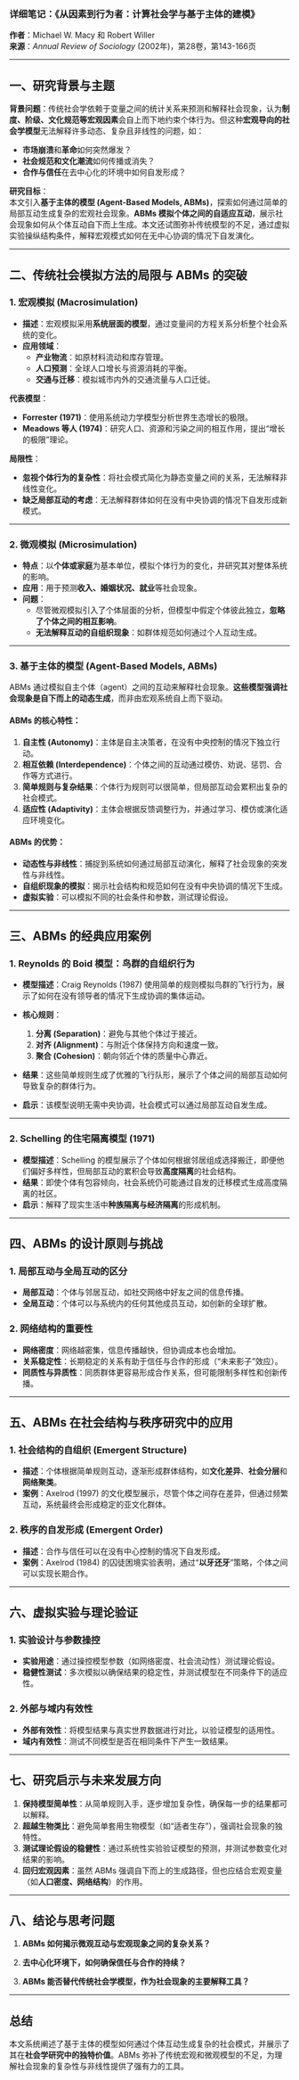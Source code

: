 ### **详细笔记：《从因素到行为者：计算社会学与基于主体的建模》**  
**作者**：Michael W. Macy 和 Robert Willer  
**来源**：*Annual Review of Sociology* (2002年)，第28卷，第143-166页  

---

## **一、研究背景与主题**  
**背景问题**：传统社会学依赖于变量之间的统计关系来预测和解释社会现象，认为**制度、阶级、文化规范等宏观因素**会自上而下地约束个体行为。但这种**宏观导向的社会学模型**无法解释许多动态、复杂且非线性的问题，如：  
- **市场崩溃**和**革命**如何突然爆发？  
- **社会规范和文化潮流**如何传播或消失？  
- **合作与信任**在去中心化的环境中如何自发形成？  

**研究目标**：  
本文引入**基于主体的模型 (Agent-Based Models, ABMs)**，探索如何通过简单的局部互动生成复杂的宏观社会现象。**ABMs 模拟个体之间的自适应互动**，展示社会现象如何从个体互动自下而上生成。本文还试图弥补传统模型的不足，通过虚拟实验操纵结构条件，解释宏观模式如何在无中心协调的情况下自发演化。

---

## **二、传统社会模拟方法的局限与 ABMs 的突破**

### **1. 宏观模拟 (Macrosimulation)**  
- **描述**：宏观模拟采用**系统层面的模型**，通过变量间的方程关系分析整个社会系统的变化。  
- **应用领域**：  
  - **产业物流**：如原材料流动和库存管理。
  - **人口预测**：全球人口增长与资源消耗的平衡。  
  - **交通与迁移**：模拟城市内外的交通流量与人口迁徙。  

**代表模型**：  
- **Forrester (1971)**：使用系统动力学模型分析世界生态增长的极限。  
- **Meadows 等人 (1974)**：研究人口、资源和污染之间的相互作用，提出“增长的极限”理论。

**局限性**：  
- **忽视个体行为的复杂性**：将社会模式简化为静态变量之间的关系，无法解释非线性变化。  
- **缺乏局部互动的考虑**：无法解释群体如何在没有中央协调的情况下自发形成新模式。

---

### **2. 微观模拟 (Microsimulation)**  
- **特点**：以**个体或家庭**为基本单位，模拟个体行为的变化，并研究其对整体系统的影响。  
- **应用**：用于预测**收入、婚姻状况、就业**等社会现象。  
- **问题**：  
  - 尽管微观模拟引入了个体层面的分析，但模型中假定个体彼此独立，**忽略了个体之间的相互影响**。  
  - **无法解释互动的自组织现象**：如群体规范如何通过个人互动生成。

---

### **3. 基于主体的模型 (Agent-Based Models, ABMs)**  
ABMs 通过模拟自主个体（agent）之间的互动来解释社会现象。**这些模型强调社会现象是自下而上的动态生成**，而非由宏观系统自上而下驱动。  

#### **ABMs 的核心特性**：  
1. **自主性 (Autonomy)**：主体是自主决策者，在没有中央控制的情况下独立行动。  
2. **相互依赖 (Interdependence)**：个体之间的互动通过模仿、劝说、惩罚、合作等方式进行。
3. **简单规则与复杂结果**：个体行为规则可以很简单，但局部互动会累积出复杂的社会模式。
4. **适应性 (Adaptivity)**：主体会根据反馈调整行为，并通过学习、模仿或演化适应环境变化。

#### **ABMs 的优势**：
- **动态性与非线性**：捕捉到系统如何通过局部互动演化，解释了社会现象的突发性与非线性。
- **自组织现象的模拟**：揭示社会结构和规范如何在没有中央协调的情况下生成。
- **虚拟实验**：可以模拟不同的社会条件和参数，测试理论假设。

---

## **三、ABMs 的经典应用案例**

### **1. Reynolds 的 Boid 模型：鸟群的自组织行为**  
- **模型描述**：Craig Reynolds (1987) 使用简单的规则模拟鸟群的飞行行为，展示了如何在没有领导者的情况下生成协调的集体运动。  
- **核心规则**：
  1. **分离 (Separation)**：避免与其他个体过于接近。
  2. **对齐 (Alignment)**：与附近个体保持方向和速度一致。
  3. **聚合 (Cohesion)**：朝向邻近个体的质量中心靠近。  

- **结果**：这些简单规则生成了优雅的飞行队形，展示了个体之间的局部互动如何导致复杂的群体行为。  
- **启示**：该模型说明无需中央协调，社会模式可以通过局部互动自发生成。

---

### **2. Schelling 的住宅隔离模型 (1971)**  
- **模型描述**：Schelling 的模型展示了个体如何根据邻居组成选择搬迁，即便他们偏好多样性，但局部互动的累积会导致**高度隔离**的社会结构。  
- **结果**：即使个体有包容倾向，社会系统仍可能通过自发的迁移模式生成高度隔离的社区。  
- **启示**：解释了现实生活中**种族隔离与经济隔离**的形成机制。

---

## **四、ABMs 的设计原则与挑战**

### **1. 局部互动与全局互动的区分**  
- **局部互动**：个体与邻居互动，如社交网络中好友之间的信息传播。  
- **全局互动**：个体可以与系统内的任何其他成员互动，如创新的全球扩散。

### **2. 网络结构的重要性**  
- **网络密度**：网络越密集，信息传播越快，但协调成本也会增加。  
- **关系稳定性**：长期稳定的关系有助于信任与合作的形成（“未来影子”效应）。  
- **同质性与异质性**：同质群体更容易形成合作关系，但可能限制多样性和创新传播。

---

## **五、ABMs 在社会结构与秩序研究中的应用**

### **1. 社会结构的自组织 (Emergent Structure)**  
- **描述**：个体根据简单规则互动，逐渐形成群体结构，如**文化差异**、**社会分层**和**网络聚类**。  
- **案例**：Axelrod (1997) 的文化模型展示，尽管个体之间存在差异，但通过频繁互动，系统最终会形成稳定的亚文化群体。

### **2. 秩序的自发形成 (Emergent Order)**  
- **描述**：合作与信任可以在没有中心控制的情况下自发形成。  
- **案例**：Axelrod (1984) 的囚徒困境实验表明，通过“**以牙还牙**”策略，个体之间可以实现长期合作。

---

## **六、虚拟实验与理论验证**

### **1. 实验设计与参数操控**  
- **实验用途**：通过操控模型参数（如网络密度、社会流动性）测试理论假设。  
- **稳健性测试**：多次模拟以确保结果的稳定性，并测试模型在不同条件下的适应性。

### **2. 外部与域内有效性**  
- **外部有效性**：将模型结果与真实世界数据进行对比，以验证模型的适用性。  
- **域内有效性**：测试不同模型是否在相同条件下产生一致结果。

---

## **七、研究启示与未来发展方向**

1. **保持模型简单性**：从简单规则入手，逐步增加复杂性，确保每一步的结果都可以解释。  
2. **超越生物类比**：避免简单套用生物模型（如“适者生存”），强调社会现象的独特性。  
3. **测试理论假设的稳健性**：通过系统性实验验证模型的预测，并测试参数变化对结果的影响。  
4. **回归宏观因素**：虽然 ABMs 强调自下而上的生成路径，但也应结合宏观变量（如**人口密度、网络结构**）的作用。

---

## **八、结论与思考问题**

1. **ABMs 如何揭示微观互动与宏观现象之间的复杂关系？**  
2. **去中心化环境下，如何确保信任与合作的持续？**  

3. **ABMs 能否替代传统社会学模型，作为社会现象的主要解释工具？**

---

## **总结**

本文系统阐述了基于主体的模型如何通过个体互动生成复杂的社会模式，并展示了其在**社会学研究中的独特价值**。ABMs 弥补了传统宏观和微观模型的不足，为理解社会现象的复杂性与非线性提供了强有力的工具。